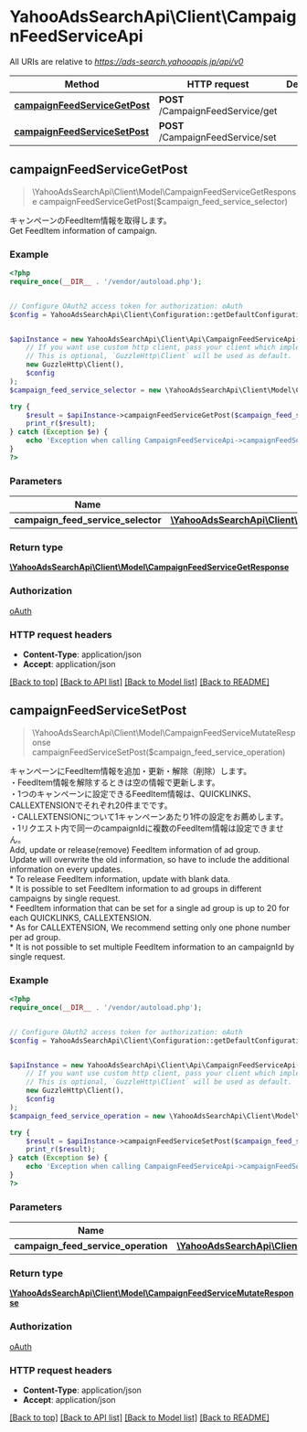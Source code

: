 # YahooAdsSearchApi\Client\CampaignFeedServiceApi

All URIs are relative to *https://ads-search.yahooapis.jp/api/v0*

Method | HTTP request | Description
------------- | ------------- | -------------
[**campaignFeedServiceGetPost**](CampaignFeedServiceApi.md#campaignFeedServiceGetPost) | **POST** /CampaignFeedService/get | 
[**campaignFeedServiceSetPost**](CampaignFeedServiceApi.md#campaignFeedServiceSetPost) | **POST** /CampaignFeedService/set | 



## campaignFeedServiceGetPost

> \YahooAdsSearchApi\Client\Model\CampaignFeedServiceGetResponse campaignFeedServiceGetPost($campaign_feed_service_selector)



<ja>キャンペーンのFeedItem情報を取得します。</ja><br><en>Get FeedItem information of campaign.</en>

### Example

```php
<?php
require_once(__DIR__ . '/vendor/autoload.php');


// Configure OAuth2 access token for authorization: oAuth
$config = YahooAdsSearchApi\Client\Configuration::getDefaultConfiguration()->setAccessToken('YOUR_ACCESS_TOKEN');


$apiInstance = new YahooAdsSearchApi\Client\Api\CampaignFeedServiceApi(
    // If you want use custom http client, pass your client which implements `GuzzleHttp\ClientInterface`.
    // This is optional, `GuzzleHttp\Client` will be used as default.
    new GuzzleHttp\Client(),
    $config
);
$campaign_feed_service_selector = new \YahooAdsSearchApi\Client\Model\CampaignFeedServiceSelector(); // \YahooAdsSearchApi\Client\Model\CampaignFeedServiceSelector | 

try {
    $result = $apiInstance->campaignFeedServiceGetPost($campaign_feed_service_selector);
    print_r($result);
} catch (Exception $e) {
    echo 'Exception when calling CampaignFeedServiceApi->campaignFeedServiceGetPost: ', $e->getMessage(), PHP_EOL;
}
?>
```

### Parameters


Name | Type | Description  | Notes
------------- | ------------- | ------------- | -------------
 **campaign_feed_service_selector** | [**\YahooAdsSearchApi\Client\Model\CampaignFeedServiceSelector**](../Model/CampaignFeedServiceSelector.md)|  | [optional]

### Return type

[**\YahooAdsSearchApi\Client\Model\CampaignFeedServiceGetResponse**](../Model/CampaignFeedServiceGetResponse.md)

### Authorization

[oAuth](../../README.md#oAuth)

### HTTP request headers

- **Content-Type**: application/json
- **Accept**: application/json

[[Back to top]](#) [[Back to API list]](../../README.md#documentation-for-api-endpoints)
[[Back to Model list]](../../README.md#documentation-for-models)
[[Back to README]](../../README.md)


## campaignFeedServiceSetPost

> \YahooAdsSearchApi\Client\Model\CampaignFeedServiceMutateResponse campaignFeedServiceSetPost($campaign_feed_service_operation)



<ja>キャンペーンにFeedItem情報を追加・更新・解除（削除）します。<br> ・FeedItem情報を解除するときは空の情報で更新します。<br> ・1つのキャンペーンに設定できるFeedItem情報は、QUICKLINKS、CALLEXTENSIONでそれぞれ20件までです。<br> ・CALLEXTENSIONについて1キャンペーンあたり1件の設定をお薦めします。<br> ・1リクエスト内で同一のcampaignIdに複数のFeedItem情報は設定できません。</ja><br><en>Add, update or release(remove) FeedItem information of ad group.<br>Update will overwrite the old information, so have to include the additional information on every updates. <br>* To release FeedItem information, update with blank data.<br> * It is possible to set FeedItem information to ad groups in different campaigns by single request.<br> * FeedItem information that can be set for a single ad group is up to 20 for each QUICKLINKS, CALLEXTENSION.<br> * As for CALLEXTENSION, We recommend setting only one phone number per ad group.<br> * It is not possible to set multiple FeedItem information to an campaignId by single request.</en>

### Example

```php
<?php
require_once(__DIR__ . '/vendor/autoload.php');


// Configure OAuth2 access token for authorization: oAuth
$config = YahooAdsSearchApi\Client\Configuration::getDefaultConfiguration()->setAccessToken('YOUR_ACCESS_TOKEN');


$apiInstance = new YahooAdsSearchApi\Client\Api\CampaignFeedServiceApi(
    // If you want use custom http client, pass your client which implements `GuzzleHttp\ClientInterface`.
    // This is optional, `GuzzleHttp\Client` will be used as default.
    new GuzzleHttp\Client(),
    $config
);
$campaign_feed_service_operation = new \YahooAdsSearchApi\Client\Model\CampaignFeedServiceOperation(); // \YahooAdsSearchApi\Client\Model\CampaignFeedServiceOperation | 

try {
    $result = $apiInstance->campaignFeedServiceSetPost($campaign_feed_service_operation);
    print_r($result);
} catch (Exception $e) {
    echo 'Exception when calling CampaignFeedServiceApi->campaignFeedServiceSetPost: ', $e->getMessage(), PHP_EOL;
}
?>
```

### Parameters


Name | Type | Description  | Notes
------------- | ------------- | ------------- | -------------
 **campaign_feed_service_operation** | [**\YahooAdsSearchApi\Client\Model\CampaignFeedServiceOperation**](../Model/CampaignFeedServiceOperation.md)|  | [optional]

### Return type

[**\YahooAdsSearchApi\Client\Model\CampaignFeedServiceMutateResponse**](../Model/CampaignFeedServiceMutateResponse.md)

### Authorization

[oAuth](../../README.md#oAuth)

### HTTP request headers

- **Content-Type**: application/json
- **Accept**: application/json

[[Back to top]](#) [[Back to API list]](../../README.md#documentation-for-api-endpoints)
[[Back to Model list]](../../README.md#documentation-for-models)
[[Back to README]](../../README.md)

